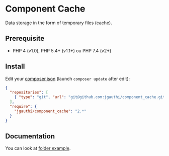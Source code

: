 # Component Cache
Data storage in the form of temporary files (cache).

## Prerequisite

* PHP 4 (v1.0), PHP 5.4+ (v1.1+) ou PHP 7.4 (v2+)

## Install
Edit your [composer.json](https://getcomposer.org) (launch `composer update` after edit):
```json
{
  "repositories": [
    { "type": "git", "url": "git@github.com:jgauthi/component_cache.git" }
  ],
  "require": {
    "jgauthi/component_cache": "2.*"
  }
}
```


## Documentation
You can look at [folder example](https://github.com/jgauthi/component_cache/tree/master/example).

